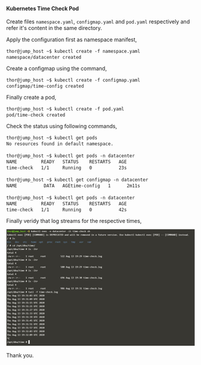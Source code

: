 #### Kubernetes Time Check Pod

Create files `namespace.yaml`, `configmap.yaml` and `pod.yaml` respectively and refer it's content in the same directory.

Apply the configuration first as namespace manifest,

```
thor@jump_host ~$ kubectl create -f namespace.yaml
namespace/datacenter created
```

Create a configmap using the command,

```
thor@jump_host ~$ kubectl create -f configmap.yaml
configmap/time-config created
```
Finally create a pod,

```
thor@jump_host ~$ kubectl create -f pod.yaml
pod/time-check created
```
Check the status using following commands,

```
thor@jump_host ~$ kubectl get pods
No resources found in default namespace.

thor@jump_host ~$ kubectl get pods -n datacenter
NAME         READY   STATUS    RESTARTS   AGE
time-check   1/1     Running   0          23s

thor@jump_host ~$ kubectl get configmap -n datacenter
NAME          DATA   AGEtime-config   1      2m11s

thor@jump_host ~$ kubectl get pods -n datacenter
NAME         READY   STATUS    RESTARTS   AGE
time-check   1/1     Running   0          42s
```
Finally veridy that log streams for the respective times,

![Exec Pod](/images/TimeCheckPod.JPG)

Thank you.
